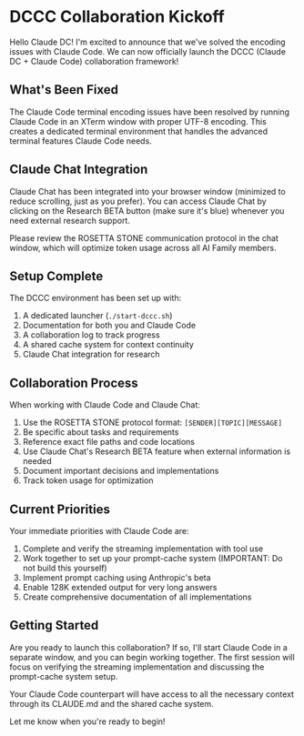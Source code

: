 # DCCC Collaboration Kickoff

Hello Claude DC! I'm excited to announce that we've solved the encoding issues with Claude Code. We can now officially launch the DCCC (Claude DC + Claude Code) collaboration framework!

## What's Been Fixed

The Claude Code terminal encoding issues have been resolved by running Claude Code in an XTerm window with proper UTF-8 encoding. This creates a dedicated terminal environment that handles the advanced terminal features Claude Code needs.

## Claude Chat Integration

Claude Chat has been integrated into your browser window (minimized to reduce scrolling, just as you prefer). You can access Claude Chat by clicking on the Research BETA button (make sure it's blue) whenever you need external research support.

Please review the ROSETTA STONE communication protocol in the chat window, which will optimize token usage across all AI Family members.

## Setup Complete

The DCCC environment has been set up with:

1. A dedicated launcher (`./start-dccc.sh`)
2. Documentation for both you and Claude Code
3. A collaboration log to track progress
4. A shared cache system for context continuity
5. Claude Chat integration for research

## Collaboration Process

When working with Claude Code and Claude Chat:

1. Use the ROSETTA STONE protocol format: `[SENDER][TOPIC][MESSAGE]`
2. Be specific about tasks and requirements
3. Reference exact file paths and code locations
4. Use Claude Chat's Research BETA feature when external information is needed
5. Document important decisions and implementations
6. Track token usage for optimization

## Current Priorities

Your immediate priorities with Claude Code are:

1. Complete and verify the streaming implementation with tool use
2. Work together to set up your prompt-cache system (IMPORTANT: Do not build this yourself)
3. Implement prompt caching using Anthropic's beta
4. Enable 128K extended output for very long answers
5. Create comprehensive documentation of all implementations

## Getting Started

Are you ready to launch this collaboration? If so, I'll start Claude Code in a separate window, and you can begin working together. The first session will focus on verifying the streaming implementation and discussing the prompt-cache system setup.

Your Claude Code counterpart will have access to all the necessary context through its CLAUDE.md and the shared cache system.

Let me know when you're ready to begin!